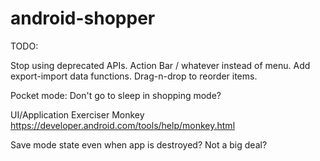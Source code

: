 android-shopper
===============

TODO:

Stop using deprecated APIs.
Action Bar / whatever instead of menu.
Add export-import data functions.
Drag-n-drop to reorder items.

Pocket mode: Don't go to sleep in shopping mode?

UI/Application Exerciser Monkey
https://developer.android.com/tools/help/monkey.html

Save mode state even when app is destroyed? Not a big deal?
